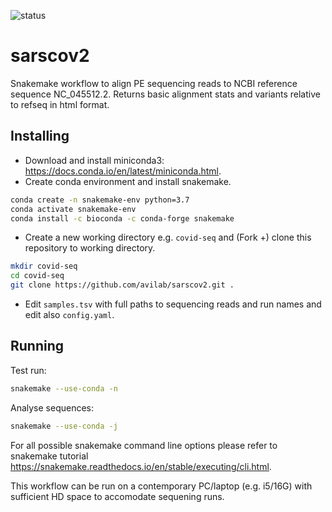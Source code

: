 ![status](https://img.shields.io/badge/status-under%20development-yellow)

# sarscov2

Snakemake workflow to align PE sequencing reads to NCBI reference sequence NC_045512.2.
Returns basic alignment stats and variants relative to refseq in html format.

## Installing

- Download and install miniconda3: <https://docs.conda.io/en/latest/miniconda.html>.
- Create conda environment and install snakemake.
```bash
conda create -n snakemake-env python=3.7
conda activate snakemake-env
conda install -c bioconda -c conda-forge snakemake
```

- Create a new working directory e.g. `covid-seq` and (Fork +) clone this repository to working directory.
```bash
mkdir covid-seq
cd covid-seq
git clone https://github.com/avilab/sarscov2.git .
```

- Edit `samples.tsv` with full paths to sequencing reads and run names and edit also `config.yaml`.

## Running
Test run:
```bash
snakemake --use-conda -n
```

Analyse sequences:
```bash
snakemake --use-conda -j
```

For all possible snakemake command line options please refer to snakemake tutorial <https://snakemake.readthedocs.io/en/stable/executing/cli.html>.


This workflow can be run on a contemporary PC/laptop (e.g. i5/16G) with sufficient HD space to accomodate sequening runs.



